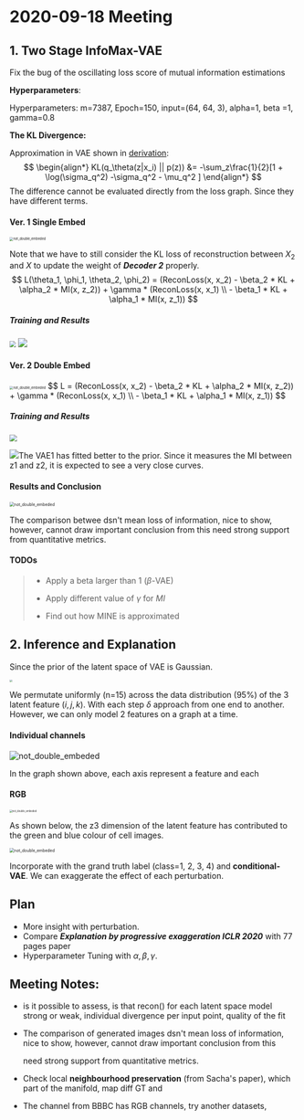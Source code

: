 # 2020-09-18 Meeting

## 1. Two Stage InfoMax-VAE

Fix the bug of the oscillating loss score of mutual information estimations   

**Hyperparameters**:

Hyperparameters: m=7387, Epoch=150, input=(64, 64, 3), alpha=1, beta =1, gamma=0.8

**The KL Divergence:**

Approximation in VAE shown in [derivation](https://arxiv.org/pdf/1907.08956.pdf): 
$$
\begin{align*}
KL(q_\theta(z|x_i) || p(z)) &= -\sum_z\frac{1}{2}[1 + \log(\sigma_q^2) -\sigma_q^2 - \mu_q^2 ]
\end{align*}
$$
The difference cannot be evaluated directly from the loss graph. Since they have different terms. 

#### **Ver. 1** Single Embed

<img src="single_embed/single_embed.png" alt="not_double_embeded" style="zoom:40%;" />

Note that we have to still consider the KL loss of reconstruction between $X_2$ and $X$ to update the weight of ***Decoder 2*** properly.
$$
L(\theta_1, \phi_1, \theta_2, \phi_2) = (ReconLoss(x, x_2) - \beta_2 * KL + \alpha_2 * MI(x, z_2)) + \gamma * (ReconLoss(x, x_1) \\ - \beta_1 * KL + \alpha_1 * MI(x, z_1))
$$

##### Training and Results

<img src="single_embed/los_evolution.png" style="zoom:70%;"/>

<img src="single_embed/reconstructions.png" style="zoom:100%;"/>

#### **Ver. 2 Double Embed**

<img src="double_embed/double_embed.png" alt="not_double_embeded" style="zoom:40%;" />
$$
L = (ReconLoss(x, x_2) - \beta_2 * KL + \alpha_2 * MI(x, z_2)) + \gamma * (ReconLoss(x, x_1) \\ - \beta_1 * KL + \alpha_1 * MI(x, z_1))
$$

##### Training and Results

<img src="double_embed/los_evolution.png" style="zoom:80%;"/>

<img src="double_embed/reconstructions.png" style="zoom:100%;"/>The VAE1 has fitted better to the prior. Since it measures the MI between z1 and z2, it is expected to see a very close curves. 

#### Results and Conclusion

<img src="vs_2_stage_vae.png" alt="not_double_embeded" style="zoom:50%;" />

The comparison betwee dsn't mean loss of information, nice to show, however, cannot draw important conclusion from this need strong support from quantitative metrics. 

#### **TODOs**

> - Apply a beta larger than 1 ($\beta$-VAE)
> - Apply different value of $\gamma$ for $MI$
>
> - Find out how MINE is approximated

## 2. Inference and Explanation 

Since the prior of the latent space of VAE is Gaussian.

<img src="dist.png" style="zoom:30%;" />

We permutate uniformly (n=15) across the data distribution (95%) of the 3 latent feature ($i, j, k$). With each step $\delta$ approach from one end to another. However, we can only model 2 features on a graph at a time.

#### **Individual channels**

<img src="channels.png" alt="not_double_embeded" style="zoom:100%;" />

In the graph shown above, each axis represent a feature and each 

#### RGB

<img src="rgb.png" alt="not_double_embeded" style="zoom:30%;" />

As shown below, the z3 dimension of the latent feature has contributed to the green and blue colour of cell images.

<img src="series.png" alt="not_double_embeded" style="zoom:50%;" />

Incorporate with the grand truth label (class=1, 2, 3, 4) and **conditional-VAE**. We can exaggerate the effect of each perturbation. 

## Plan 

- More insight with perturbation.
- Compare ***Explanation by progressive exaggeration ICLR 2020*** with 77 pages paper 
- Hyperparameter Tuning with $\alpha, \beta, \gamma$. 

## Meeting Notes:

- is it possible to assess, is that recon() for each latent space model strong or weak, individual divergence per input point, quality of the fit 

- The comparison of generated images dsn't mean loss of information, nice to show, however, cannot draw important conclusion from this 

  need strong support from quantitative metrics. 

- Check local **neighbourhood preservation** (from Sacha's paper), which part of the manifold, map diff GT and 

- The channel from BBBC has RGB channels, try another datasets, 

